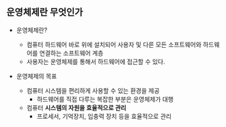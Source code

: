 ## 운영체제란 무엇인가

- 운영체제란?
  - 컴퓨터 하드웨어 바로 위에 설치되어 사용자 및 다른 모든 소프트웨어와 하드웨어를 연결하는 소프트웨어 계층
  - 사용자는 운영체제를 통해서 하드웨어에 접근할 수 있다. 

- 운영체제의 목표
  - 컴퓨터 시스템을 편리하게 사용할 수 있는 환경을 제공
    - 하드웨어를 직접 다루는 복잡한 부분은 운영체제가 대행
  - 컴퓨터 **시스템의 자원을 효율적으로 관리**
    - 프로세서, 기억장치, 입충력 장치 등을 효율적으로 관리 